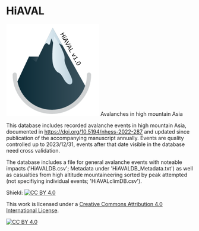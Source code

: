 # HiAVAL

![alt text](https://github.com/fidelsteiner/HiAVAL/blob/master/HiAVALLogo.png?raw=true)
Avalanches in high mountain Asia

This database includes recorded avalanche events in high mountain Asia, documented in https://doi.org/10.5194/nhess-2022-287 and updated since publication of the accompanying manuscript annually. Events are quality controlled up to 2023/12/31, events after that date visible in the database need cross validation.

The database includes a file for general avalanche events with noteable impacts ('HiAVALDB.csv'; Metadata under 'HiAVALDB_Metadata.txt') as well as casualties from high altitude mountaineering sorted by peak attempted (not specifiying individual events; 'HiAVALclimDB.csv').


Shield: [![CC BY 4.0][cc-by-shield]][cc-by]

This work is licensed under a
[Creative Commons Attribution 4.0 International License][cc-by].

[![CC BY 4.0][cc-by-image]][cc-by]

[cc-by]: http://creativecommons.org/licenses/by/4.0/
[cc-by-image]: https://i.creativecommons.org/l/by/4.0/88x31.png
[cc-by-shield]: https://img.shields.io/badge/License-CC%20BY%204.0-lightgrey.svg
